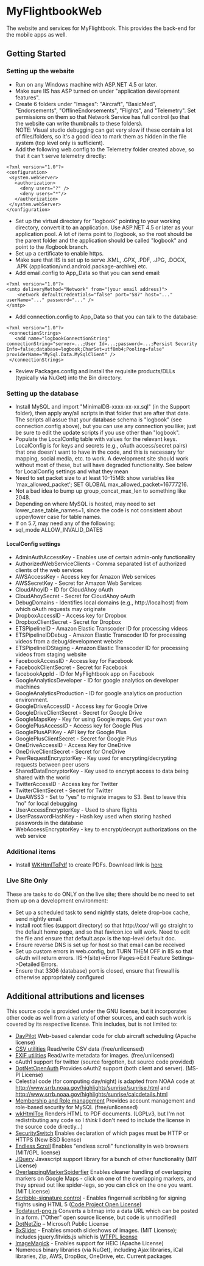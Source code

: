 # MyFlightbookWeb
The website and services for MyFlightbook. This provides the back-end for the mobile apps as well.

 ## Getting Started
 ### Setting up the website
 * Run on any Windows machine with ASP.NET 4.5 or later.
 * Make sure IIS has ASP turned on under "application development features".
 * Create 6 folders under "Images": "Aircraft", "BasicMed", "Endorsements", "OfflineEndorsements", "Flights", and "Telemetry".  Set permissions on them so that Network Service has full control (so that the website can write thumbnails to these folders).  
 NOTE: Visual studio debugging can get very slow if these contain a lot of files/folders, so it's a good idea to mark them as hidden in the file system (top level only is sufficient).
 * Add the following web.config to the Telemetry folder created above, so that it can't serve telemetry directly:
 ~~~~
 <?xml version="1.0"?>
<configuration>
  <system.webServer>
    <authorization>
      <deny users="?" />
      <deny users="*"/>
    </authorization>
  </system.webServer>
</configuration>
 ~~~~
 * Set up the virtual directory for "logbook" pointing to your working directory, convert it to an application. Use ASP.NET 4.5 or later as your application pool. A lot of items point to /logbook, so the root should be the parent folder
and the application should be called "logbook" and point to the /logbook branch.
 * Set up a certificate to enable https.
 * Make sure that IIS is set up to serve .KML, .GPX, .PDF, .JPG, .DOCX, .APK (application/vnd.android.package-archive) etc.
 * Add email.config to App_Data so that you can send email:
~~~~
<?xml version="1.0"?>
<smtp deliveryMethod="Network" from="(your email address)">
    <network defaultCredentials="false" port="587" host="..." userName="..." password="..." />
</smtp>
~~~~
 * Add connection.config to App_Data so that you can talk to the database:
 ~~~~
 <?xml version="1.0"?>
  <connectionStrings>
    <add name="logbookConnectionString" connectionString="server=...;User Id=...;password=...;Persist Security Info=false;database=logbook;CharSet=utf8mb4;Pooling=false" providerName="MySql.Data.MySqlClient" />
  </connectionStrings>
~~~~
 * Review Packages.config and install the requisite products/DLLs (typically via NuGet) into the Bin directory.
 
 ### Setting up the database
 * Install MySQL and import "MinimalDB-xxxx-xx-xx.sql" (in the Support folder), then apply any/all scripts in that folder that are after that date.  The scripts all assue that your database schema is "logbook" (see connection.config above), but you can use any connection you like; just be sure to edit the update scripts if you use other than "logbook".
 * Populate the LocalConfig table with values for the relevant keys.  LocalConfig is for keys and secrets (e.g., oAuth access/secret pairs) that one doesn't want to have in the code, and this is necessary for mapping, social media, etc. to work.  A development site should work without most of these, but will have degraded functionality.  See below for LocalConfig settings and what they mean
 * Need to set packet size to at least 10-15MB:	show variables like 'max_allowed_packet';	SET GLOBAL max_allowed_packet=16777216.
 * Not a bad idea to bump up group_concat_max_len to something like 2048.
 * Depending on where MySQL is hosted, may need to set  lower_case_table_names=1, since the code is not consistent about upper/lower case for table names.
 * If on 5.7, may need any of the following: 
 * sql_mode ALLOW_INVALID_DATES
 
 #### LocalConfig settings
 * AdminAuthAccessKey - Enables use of certain admin-only functionality 
 * AuthorizedWebServiceClients - Comma separated list of authorized clients of the web services
 * AWSAccessKey - Access key for Amazon Web services
 * AWSSecretKey - Secret for Amazon Web Services
 * CloudAhoyID - ID for CloudAhoy oAuth
 * CloudAhoySecret - Secret for CloudAhoy oAuth
 * DebugDomains - Identifies local domains (e.g., http://localhost) from which oAuth requests may originate
 * DropboxAccessID - Access key for Dropbox
 * DropboxClientSecret - Secret for Dropbox
 * ETSPipelineID - Amazon Elastic Transcoder ID for processing videos
 * ETSPipelineIDDebug - Amazon Elastic Transcoder ID for processing videos from a debug/development website
 * ETSPipelineIDStaging - Amazon Elastic Transcoder ID for processing videos from staging website
 * FacebookAccessID - Access key for Facebook
 * FacebookClientSecret - Secret for Facebook
 * facebookAppId - ID for MyFlightbook app on Facebook
 * GoogleAnalyticsDeveloper - ID for google analytics on developer machines
 * GoogleAnalyticsProduction - ID for google analytics on production environment.
 * GoogleDriveAccessID - Access key for Google Drive
 * GoogleDriveClientSecret - Secret for Google Drive
 * GoogleMapsKey - Key for using Google maps. Get your own
 * GooglePlusAccessID - Access key for Google Plus
 * GooglePlusAPIKey - API key for Google Plus
 * GooglePlusClientSecret - Secret for Google Plus
 * OneDriveAccessID - Access Key for OneDrive
 * OneDriveClientSecret - Secret for OneDrive
 * PeerRequestEncryptorKey - Key used for encrypting/decrypting requests between peer users
 * SharedDataEncryptorKey - Key used to encrypt access to data being shared with the world
 * TwitterAccessID - Access key for Twitter
 * TwitterClientSecret - Secret for Twitter
 * UseAWSS3 - Set to "yes" to migrate images to S3. Best to leave this "no" for local debugging
 * UserAccessEncryptorKey - Used to share flights
 * UserPasswordHashKey - Hash key used when storing hashed passwords in the database
 * WebAccessEncryptorKey - key to encrypt/decrypt authorizations on the web service

 ### Additional items
* Install [WKHtmlToPdf](http://wkhtmltopdf.org/) to create PDFs. Download link is [here](https://github.com/wkhtmltopdf/packaging/releases/download/0.12.6-1/wkhtmltox-0.12.6-1.msvc2015-win64.exe)

### Live Site Only
These are tasks to do ONLY on the live site; there should be no need to set them up on a development environment:
* Set up a scheduled task to send nightly stats, delete drop-box cache, send nightly email.
* Install root files (support directory) so that http://xxx/ will go straight to the default home page, and so that favicon.ico will work. Need to edit the file and ensure that default.aspx is the top-level default doc.
* Ensure reverse DNS is set up for host so that email can be received
* Set up custom errors in web.config, but TURN THEM OFF in IIS so that oAuth will return errors. IIS->(site)->Error Pages->Edit Feature Settings->Detailed Errors.
* Ensure that 3306 (database) port is closed, ensure that firewall is otherwise appropriately configured

## Additional attributions and licenses
This source code is provided under the GNU license, but it incorporates other code as well from a variety of other sources, and each such work is covered by its respective license. This includes, but is not limited to:
 * [DayPilot](https://javascript.daypilot.org/) Web-based calendar code for club aircraft scheduling (Apache license)
 * [CSV utilities](http://www.heikniemi.fi/jhlib/) Read/write CSV data (free/unlicensed)
 * [EXIF utilities](https://www.codeproject.com/Articles/7888/A-library-to-simplify-access-to-image-metadata) Read/write metadata for images. (free/unlicensed)
 * oAuth1 support for twitter (source forgotten, but source code provided)
 * [DotNetOpenAuth](http://dotnetopenauth.net/) Provides oAuth2 support (both client and server). (MS-Pl License)
 * Celestial code (for computing day/night) is adapted from NOAA code at http://www.srrb.noaa.gov/highlights/sunrise/sunrise.html and http://www.srrb.noaa.gov/highlights/sunrise/calcdetails.html
 * [Membership and Role management](https://www.codeproject.com/Articles/12301/Membership-and-Role-providers-for-MySQL) Provides account management and role-based security for MySQL (free/unlicensed)
 * [wkHtmlTox](https://wkhtmltopdf.org/) Renders HTML to PDF documents. (LGPLv3, but I'm not redistributing any code so I *think* I don't need to include the license in the source code directly...)
 * [SecuritySwitch](https://www.nuget.org/packages/SecuritySwitch/4.4.0) Enables declaration of which pages must be HTTP or HTTPS (New BSD license)
 * [Endless Scroll](https://github.com/fredwu/jquery-endless-scroll) Enables "endless scroll" functionality in web browsers (MIT/GPL license)
 * [JQuery](http://jquery.org) Javascript support library for a bunch of other functionality (MIT License)
 * [OverlappingMarkerSpiderfier](https://github.com/jawj/OverlappingMarkerSpiderfier) Enables cleaner handling of overlapping markers on Google Maps - click on one of the overlapping markers, and they spread out like spider-legs, so you can click on the one you want. (MIT License)
 * [Scribble-signature control](https://www.codeproject.com/Articles/432675/Building-a-Signature-Control-Using-Canvas) - Enables fingernail scribbling for signing flights using HTML 5 ([Code Project Open License](http://www.codeproject.com/info/cpol10.aspx))
 * [Todataurl-png.js](http://code.google.com/p/todataurl-png-js/) Converts a bitmap into a data URL which can be posted in a form. ("Other" open source license, but code is unmodified)
 * [DotNetZip](https://dotnetzip.codeplex.com/) – Microsoft Public License
 * [BxSlider](http://bxslider.com/) - Enables smooth slideshows of images. (MIT License); includes jquery.fitvids.js which is [WTFPL license](http://sam.zoy.org/wtfpl/)
 * [ImageMagick](https://github.com/dlemstra/Magick.NET) - Enables support for HEIC (Apache License)
 * Numerous binary libraries (via NuGet), including Ajax libraries, iCal libraries, Zip, AWS, DropBox, OneDrive, etc.  Current packages
 
